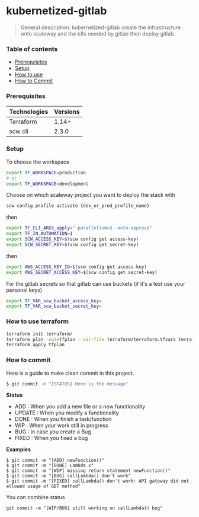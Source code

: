 # kubernetized-gitlab
> General description:
kubernetized-gitlab create the infrastructure onto scaleway and the k8s needed by gitlab then deploy gitlab.

### Table of contents
* [Prerequisites](#prerequisites)
* [Setup](#setup-terraform)
* [How to use](#how-to-use-terraform)
* [How to Commit](#how-to-commit)

### Prerequisites
| Technologies | Versions |
| ------ | ------ |
| Terraform | 1.14+ |
| scw cli | 2.3.0 |

### Setup
To choose the workspace
```bash
export TF_WORKSPACE=production
# or
export TF_WORKSPACE=development
```

Choose on which scaleway project you want to deploy the stack with
```bash
scw config profile activate {dev_or_prod_profile_name}
```

then
```bash
export TF_CLI_ARGS_apply="-parallelism=3 -auto-approve"
export TF_IN_AUTOMATION=1
export SCW_ACCESS_KEY=$(scw config get access-key)
export SCW_SECRET_KEY=$(scw config get secret-key)
```

then
```bash
export AWS_ACCESS_KEY_ID=$(scw config get access-key)
export AWS_SECRET_ACCESS_KEY=$(scw config get secret-key)
```

For the gitlab secrets so that gitlab can use buckets (if it's a test use your personal keys)
```bash
export TF_VAR_scw_bucket_access_key=
export TF_VAR_scw_bucket_secret_key=
```

### How to use terraform
```bash
terraform init terraform/
terraform plan -out=tfplan --var-file terraform/terraform.tfvars terraform/
terraform apply tfplan
```

### How to commit
Here is a guide to make clean commit in this project.
```sh
$ git commit -m "[STATUS] Here is the message"
```
**Status**
* ADD : When you add a new file or a new functionality
* UPDATE : When you modify a functionality
* DONE : When you finish a task/function
* WIP : When your work still in progress
* BUG : In case you create a Bug
* FIXED : When you fixed a bug

**Examples**
```
$ git commit -m "[ADD] newFunction()"
$ git commit -m "[DONE] Lambda x"
$ git commit -m "[WIP] missing return statement newFunction()"
$ git commit -m "[BUG] callLambda() don't work"
$ git commit -m "[FIXED] callLambda() don't work: API gateway did not allowed usage of GET method"
```
You can combine status
```
git commit -m "[WIP/BUG] still working on callLambda() bug"
```

